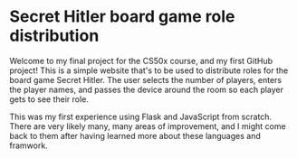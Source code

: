 # Secret Hitler board game role distribution

Welcome to my final project for the CS50x course, and my first GitHub project! This is a simple website that's to be used to distribute roles for the board game Secret Hitler. The user selects the number of players, enters the player names, and passes the device around the room so each player gets to see their role.

This was my first experience using Flask and JavaScript from scratch. There are very likely many, many areas of improvement, and I might come back to them after having learned more about these languages and framwork.
